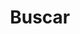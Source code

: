 ---
title: "Buscar"
slug: "buscar"
layout: "search"
outputs:
    - html
    - json
menu:
    main:
        weight: -60
        params: 
            icon: search
---